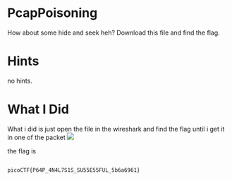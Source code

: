 # PcapPoisoning

How about some hide and seek heh?
Download this file and find the flag.

# Hints

no hints.

# What I Did

What i did is just open the file in the wireshark and find the flag until
i get it in one of the packet
<image src="Pic_1.jpg">

the flag is
``` 

picoCTF{P64P_4N4L7S1S_SU55E55FUL_5b6a6961} 

```






